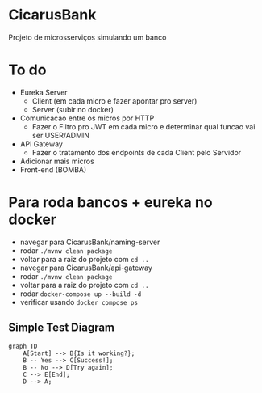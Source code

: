 # CicarusBank
Projeto de microsserviços simulando um banco

# To do
  - Eureka Server
    - Client (em cada micro e fazer apontar pro server)
    - Server (subir no docker)
  - Comunicacao entre os micros por HTTP
    - Fazer o Filtro pro JWT em cada micro e determinar qual funcao vai ser USER/ADMIN
  - API Gateway
    - Fazer o tratamento dos endpoints de cada Client pelo Servidor
  - Adicionar mais micros
  - Front-end (BOMBA)

# Para roda bancos + eureka no docker
- navegar para CicarusBank/naming-server
- rodar ``./mvnw clean package``
- voltar para a raiz do projeto com ``cd ..`` 
- navegar para CicarusBank/api-gateway
- rodar ``./mvnw clean package``
- voltar para a raiz do projeto com ``cd ..``
- rodar ``docker-compose up --build -d``
- verificar usando ``docker compose ps``

## Simple Test Diagram

```mermaid
graph TD
    A[Start] --> B{Is it working?};
    B -- Yes --> C[Success!];
    B -- No --> D[Try again];
    C --> E[End];
    D --> A;
```